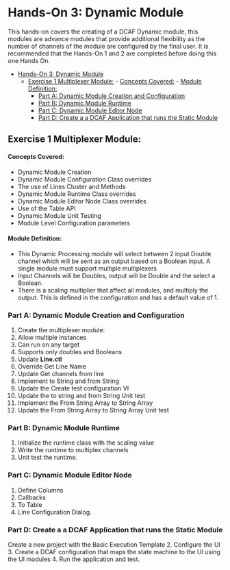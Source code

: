# Hands-On 3: Dynamic Module
This hands-on covers the creating of a DCAF Dynamic module, this modules are advance modules that provide additional flexibility as the number of channels of the module are configured by the final user.
It is recommended that the Hands-On 1 and 2 are completed before doing this one Hands On.

<!-- TOC depthFrom:1 depthTo:6 withLinks:1 updateOnSave:1 orderedList:0 -->

- [Hands-On 3: Dynamic Module](#hands-on-3-dynamic-module)
	- [Exercise 1 Multiplexer Module:](#exercise-1-multiplexer-module)
			- [Concepts Covered:](#concepts-covered)
			- [Module Definition:](#module-definition)
		- [Part A: Dynamic Module Creation and Configuration](#part-a-dynamic-module-creation-and-configuration)
		- [Part B: Dynamic Module Runtime](#part-b-dynamic-module-runtime)
		- [Part C: Dynamic Module Editor Node](#part-c-dynamic-module-editor-node)
		- [Part D:  Create a a DCAF Application that runs the Static Module](#part-d-create-a-a-dcaf-application-that-runs-the-static-module)

<!-- /TOC -->

## Exercise 1 Multiplexer Module:

#### Concepts Covered:
- Dynamic Module Creation
- Dynamic Module Configuration Class overrides
- The use of Lines Cluster and Methods
- Dynamic Module Runtime Class overrides
- Dynamic Module Editor Node Class overrides
- Use of the Table API
- Dynamic Module Unit Testing
- Module Level Configuration parameters

#### Module Definition:
 - This Dynamic Processing module will select between 2 input Double channel  which will be sent as an output based on a Boolean input.
 A single module must support multiple multiplexers
 - Input Channels will be Doubles, output will be Double and the select a Boolean.
 - There is a scaling multiplier that affect all modules, and multiply the output. This is defined in the configuration and has a default value of 1.




### Part A: Dynamic Module Creation and Configuration
1. Create the multiplexer module:
1. Allow multiple instances
1. Can run on any target
1. Supports only doubles and Booleans
1. Update **Line.ctl**
1. Override Get Line Name
1. Update Get channels from line
1. Implement to String and from String
1. Update the Create test configuration VI
1. Update the to string and from String Unit test
1. Implement the From String Array to String Array
1. Update the From String Array to String Array Unit test


### Part B: Dynamic Module Runtime
1. Initialize the runtime class with the scaling value
2. Write the runtime to multiplex channels
3. Unit test the runtime.


### Part C: Dynamic Module Editor Node
1. Define Columns
2. Callbacks
3. To Table
4. Line Configuration Dialog.

### Part D:  Create a a DCAF Application that runs the Static Module
Create a new project with the Basic Execution Template
2. Configure the UI
3. Create a DCAF configuration that maps the state machine to the UI using the UI modules
4. Run the application and test.
